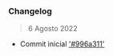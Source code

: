 ### Changelog

> 6 Agosto 2022
- Commit inicial ['#996a311'](https://github.com/onyxnotes/onyxnotespage/commit/996a31148ff44be10ef0d2364786b6caea712100)
